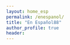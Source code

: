 ```yaml
---
layout: home_esp
permalink: /enespanol/
title: "En Español88"
author_profile: true
header:
---
```

 






